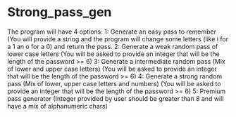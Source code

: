 # Strong_pass_gen
The program will have 4 options:
1: Generate an easy pass to remember (You will provide a string and the program will change some letters (like i for a 1 an o for a 0) and return the pass.
2: Generate a weak random pass of lower case letters (You will be asked to provide an integer that will be the length of the password >= 6)
3: Generate a intermediate random pass (Mix of lower and upper case letters) (You will be asked to provide an integer that will be the length of the password >= 6)
4: Generate a strong random pass (Mix of lower, upper case letters and numbers) (You will be asked to provide an integer that will be the length of the password >= 6)
5: Premium pass generator (Integer provided by user should be greater than 8 and will have a mix of alphanumeric chars)
